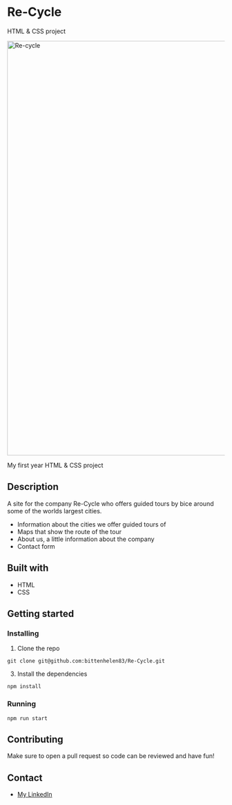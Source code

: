 # Re-Cycle
HTML &amp; CSS project

<img width="960" alt="Re-cycle" src="https://user-images.githubusercontent.com/65275228/206181742-de07d346-5e9c-4470-814d-00eddd2bba06.png">

My first year HTML & CSS project

## Description

A site for the company Re-Cycle who offers guided tours by bice around some of the worlds largest cities. 

* Information about the cities we offer guided tours of
* Maps that show the route of the tour
* About us, a little information about the company
* Contact form

## Built with

* HTML
* CSS

## Getting started

### Installing

1. Clone the repo

```
git clone git@github.com:bittenhelen83/Re-Cycle.git
```
3. Install the dependencies

```
npm install
```

### Running

```
npm run start
```

## Contributing

Make sure to open a pull request so code can be reviewed and have fun!

## Contact

- [My LinkedIn](https://www.linkedin.com/in/bittenberntsen/)
